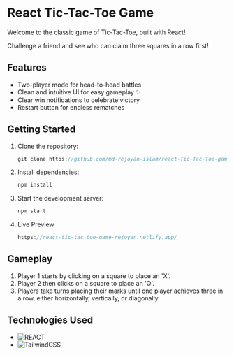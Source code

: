# React Tic-Tac-Toe Game

Welcome to the classic game of Tic-Tac-Toe, built with React!

Challenge a friend and see who can claim three squares in a row first!

## Features

- Two-player mode for head-to-head battles
- Clean and intuitive UI for easy gameplay ✨
- Clear win notifications to celebrate victory
- Restart button for endless rematches

## Getting Started

1. Clone the repository:

   ```javascript
   git clone https://github.com/md-rejoyan-islam/react-Tic-Tac-Toe-game
   ```

2. Install dependencies:

   ```javascript
   npm install
   ```

3. Start the development server:

   ```javascript
   npm start
   ```

4. Live Preview
   ```javascript
   https://react-tic-tac-toe-game-rejoyan.netlify.app/
   ```

## Gameplay

1. Player 1 starts by clicking on a square to place an 'X'.
2. Player 2 then clicks on a square to place an 'O'.
3. Players take turns placing their marks until one player achieves three in a row, either horizontally, vertically, or diagonally.

## Technologies Used

- ![REACT](https://img.shields.io/badge/React-20232A?style=for-the-badge&logo=react&logoColor=61DAFB)
- ![TailwindCSS](https://img.shields.io/badge/Tailwind_CSS-38B2AC?style=for-the-badge&logo=tailwind-css&logoColor=white)
